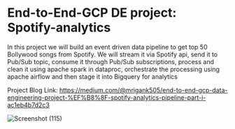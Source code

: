 # End-to-End-GCP DE project: Spotify-analytics
In this project we will build an event driven data pipeline to get top 50 Bollywood songs from Spotify. We will stream it via Spotify api, send it to Pub/Sub topic, consume it through Pub/Sub subscriptions, process and clean it using apache spark in dataproc, orchestrate the processing using apache airflow and then stage it into Bigquery for analytics

Project Blog Link: https://medium.com/@mrigank505/end-to-end-gcp-data-engineering-project-%EF%B8%8F-spotify-analytics-pipeline-part-i-ac1eb4b7d2c3

![Screenshot (115)](https://github.com/user-attachments/assets/c61a2a25-2867-40fd-9be6-d2e21b78777f)
